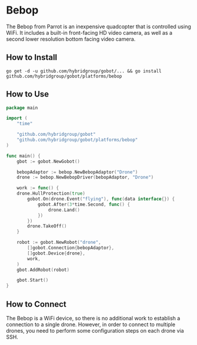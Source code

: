 # Bebop

The Bebop from Parrot is an inexpensive quadcopter that is controlled using WiFi. It includes a built-in front-facing HD video camera, as well as a second lower resolution bottom facing video camera.


## How to Install
```
go get -d -u github.com/hybridgroup/gobot/... && go install github.com/hybridgroup/gobot/platforms/bebop
```

## How to Use
```go
package main

import (
	"time"

	"github.com/hybridgroup/gobot"
	"github.com/hybridgroup/gobot/platforms/bebop"
)

func main() {
	gbot := gobot.NewGobot()

	bebopAdaptor := bebop.NewBebopAdaptor("Drone")
	drone := bebop.NewBebopDriver(bebopAdaptor, "Drone")

	work := func() {
    drone.HullProtection(true)
		gobot.On(drone.Event("flying"), func(data interface{}) {
			gobot.After(3*time.Second, func() {
				drone.Land()
			})
		})
		drone.TakeOff()
	}

	robot := gobot.NewRobot("drone",
		[]gobot.Connection{bebopAdaptor},
		[]gobot.Device{drone},
		work,
	)
	gbot.AddRobot(robot)

	gbot.Start()
}
```

## How to Connect

The Bebop is a WiFi device, so there is no additional work to establish a connection to a single drone. However, in order to connect to multiple drones, you need to perform some configuration steps on each drone via SSH.
